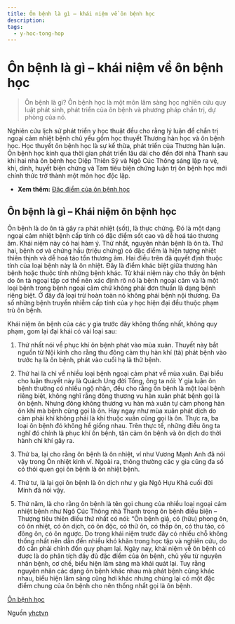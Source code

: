 ```yaml
---
title: Ôn bệnh là gì – khái niệm về ôn bệnh học
description: 
tags:
  - y-hoc-tong-hop
---
```


# Ôn bệnh là gì – khái niệm về ôn bệnh học 

> Ôn bệnh là gì? Ôn bệnh học là một môn lâm sàng học nghiên cứu quy luật phát sinh, phát triển của ôn bệnh và phương pháp chẩn trị, dự phòng của nó.


Nghiên cứu lịch sử phát triển y học thuật đều cho rằng lý luận để chẩn trị ngoại cảm nhiệt bệnh chủ yếu gồm học thuyết Thương hàn học và ôn bệnh học. Học thuyết ôn bệnh học là sự kế thừa, phát triển của Thương hàn luận. Ôn bệnh học kinh qua thời gian phát triển lâu dài cho đến đời nhà Thanh sau khi hai nhà ôn bệnh học Diệp Thiên Sỹ và Ngô Cúc Thông sáng lập ra vệ, khí, dinh, huyết biện chứng và Tam tiêu biện chứng luận trị ôn bệnh học mới chính thức trở thành một môn học độc lập.


* **Xem thêm:** [Đặc điểm của ôn bệnh học](/yhctvn/dac-diem-cua-on-benh-hoc/)


## Ôn bệnh là gì – Khái niệm ôn bệnh học


Ôn bệnh là do ôn tà gây ra phát nhiệt (sốt), là thực chứng. Đó là một dạng ngoại cảm nhiệt bệnh cấp tính có đặc điểm sốt cao và dễ hoá táo thương âm. Khái niệm này có hai hàm ý. Thứ nhất, nguyên nhân bệnh là ôn tà. Thứ hai, bệnh cơ và chứng hầu (triệu chứng) có đặc điểm là hiện tượng nhiệt thiên thịnh và dễ hoá táo tổn thương âm. Hai điều trên đã quyết định thuộc tính của loại bệnh này là ôn nhiệt. Đây là điểm khác biệt giữa thương hàn bệnh hoặc thuộc tính những bệnh khác. Từ khái niệm này cho thấy ôn bệnh do ôn tà ngoại tập cơ thể nên xác định rõ nó là bệnh ngoại cảm và là một loại bệnh trong bệnh ngoại cảm chứ không phải đơn thuần là dạng bệnh riêng biệt. Ở đây đã loại trừ hoàn toàn nó không phải bệnh nội thương. Đa số những bệnh truyền nhiễm cấp tính của y học hiện đại đều thuộc phạm trù ôn bệnh.


Khái niệm ôn bệnh của các y gia trước đây không thống nhất, không quy phạm, gom lại đại khái có vài loại sau:


1. Thứ nhất nói về phục khí ôn bệnh phát vào mùa xuân. Thuyết này bắt nguồn từ Nội kinh cho rằng thu đông cảm thụ hàn khí (tà) phát bệnh vào trước hạ là ôn bệnh, phát vào cuối hạ là thử bệnh.


2. Thứ hai là chỉ về nhiều loại bệnh ngoại cảm phát về mùa xuân. Đại biểu cho luận thuyết này là Quách Ung đời Tống, ông ta nói: Y gia luận ôn bệnh thường có nhiều ngộ nhận, đều cho rằng ôn bệnh là một loại bệnh riêng biệt, không nghĩ rằng đông thương vu hàn xuân phát bệnh gọi là ôn bệnh. Nhưng đông không thương vu hàn mà xuân tự cảm phong hàn ôn khí mà bệnh cũng gọi là ôn. Hay ngay như mùa xuân phát dịch do cảm phải khí không phải là khí thuộc xuân cũng gọi là ôn. Thực ra, ba loại ôn bệnh đó không hề giống nhau. Trên thực tế, những điều ông ta nghĩ đó chính là phục khí ôn bệnh, tân cảm ôn bệnh và ôn dịch do thời hành chi khí gây ra.


3. Thứ ba, lại cho rằng ôn bệnh là ôn nhiệt, ví như Vương Mạnh Anh đã nói vậy trong Ôn nhiệt kinh vĩ. Ngoài ra, thông thường các y gia cũng đa số có thói quen gọi ôn bệnh là ôn nhiệt bệnh.





4. Thứ tư, là lại gọi ôn bệnh là ôn dịch như y gia Ngô Hựu Khả cuối đời Minh đã nói vậy.


5. Thứ năm, là cho rằng ôn bệnh là tên gọi chung của nhiều loại ngoại cảm nhiệt bệnh như Ngô Cúc Thông nhà Thanh trong ôn bệnh điều biện – Thượng tiêu thiên điều thứ nhất có nói: “Ôn bệnh giả, có (hữu) phong ôn, có ôn nhiệt, có ôn dịch, có ôn độc, có thử ôn, có thấp ôn, có thu táo, có đông ôn, có ôn ngược. Do trong khái niệm trước đây có nhiều chỗ không thống nhất nên dẫn đến nhiều khó khăn trong học tập và nghiên cứu, do đó cần phải chỉnh đốn quy phạm lại. Ngày nay, khái niệm về ôn bệnh có được là do phân tích đầy đủ đặc điểm của ôn bệnh, chủ yếu từ nguyên nhân bệnh, cơ chế, biểu hiện lâm sàng mà khái quát lại. Tuy rằng nguyên nhân các dạng ôn bệnh khác nhau mà phát bệnh cũng khác nhau, biểu hiện lâm sàng cũng hơi khác nhưng chúng lại có một đặc điểm chung của ôn bệnh cho nên thống nhất gọi là ôn bệnh.





[Ôn bệnh học](/yhctvn/tag/on-benh-hoc/)

Nguồn [yhctvn](https://yhctvn.com/on-benh-la-gi-khai-niem-ve-on-benh-hoc/)
